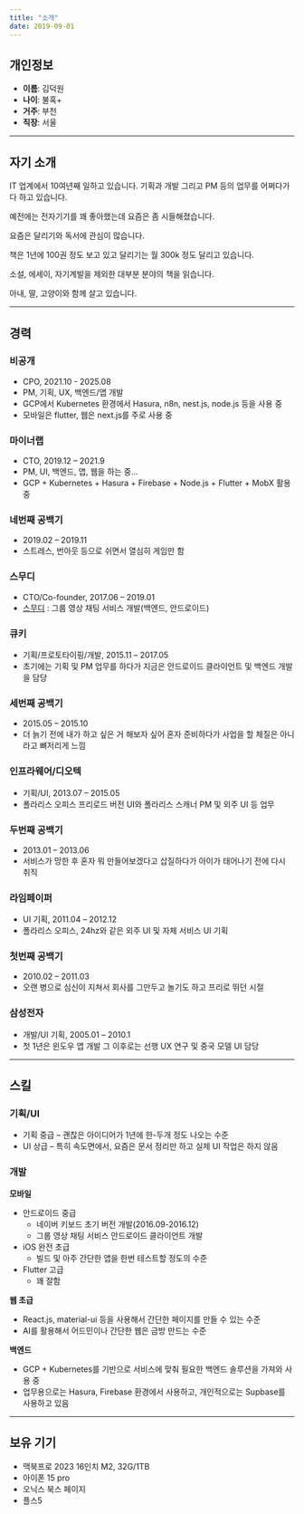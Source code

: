 ```yaml
---
title: "소개"
date: 2019-09-01
---
```


## 개인정보

- **이름**: 김덕원
- **나이**: 불혹+
- **거주**: 부천
- **직장**: 서울

---

## 자기 소개

IT 업계에서 10여년째 일하고 있습니다. 기획과 개발 그리고 PM 등의 업무를 어쩌다가 다 하고 있습니다.

예전에는 전자기기를 꽤 좋아했는데 요즘은 좀 시들해졌습니다.

요즘은 달리기와 독서에 관심이 많습니다.

책은 1년에 100권 정도 보고 있고 달리기는 월 300k 정도 달리고 있습니다.

소설, 에세이, 자기계발을 제외한 대부분 분야의 책을 읽습니다.

아내, 딸, 고양이와 함께 살고 있습니다.

---

## 경력

### 비공개
- CPO, 2021.10 - 2025.08
- PM, 기획, UX, 백엔드/앱 개발
- GCP에서 Kubernetes 환경에서 Hasura, n8n, nest.js, node.js 등을 사용 중
- 모바일은 flutter, 웹은 next.js를 주로 사용 중

### 마이너랩
- CTO, 2019.12 – 2021.9
- PM, UI, 백엔드, 앱, 웹을 하는 중...
- GCP + Kubernetes + Hasura + Firebase + Node.js + Flutter + MobX 활용 중

### 네번째 공백기
- 2019.02 – 2019.11
- 스트레스, 번아웃 등으로 쉬면서 열심히 게임만 함

### 스무디
- CTO/Co-founder, 2017.06 – 2019.01
- [스무디](https://play.google.com/store/apps/details?id=co.smoothy) : 그룹 영상 채팅 서비스 개발(백엔드, 안드로이드)

### 큐키
- 기획/프로토타이핑/개발, 2015.11 – 2017.05
- 초기에는 기획 및 PM 업무를 하다가 지금은 안드로이드 클라이언트 및 백엔드 개발을 담당

### 세번째 공백기
- 2015.05 – 2015.10
- 더 늙기 전에 내가 하고 싶은 거 해보자 싶어 혼자 준비하다가 사업을 할 체질은 아니라고 뼈저리게 느낌

### 인프라웨어/디오텍
- 기획/UI, 2013.07 – 2015.05
- 폴라리스 오피스 프리로드 버전 UI와 폴라리스 스캐너 PM 및 외주 UI 등 업무

### 두번째 공백기
- 2013.01 – 2013.06
- 서비스가 망한 후 혼자 뭐 만들어보겠다고 삽질하다가 아이가 태어나기 전에 다시 취직

### 라임페이퍼
- UI 기획, 2011.04 – 2012.12
- 폴라리스 오피스, 24hz와 같은 외주 UI 및 자체 서비스 UI 기획

### 첫번째 공백기
- 2010.02 – 2011.03
- 오랜 병으로 심신이 지쳐서 회사를 그만두고 놀기도 하고 프리로 뛰던 시절

### 삼성전자
- 개발/UI 기획, 2005.01 – 2010.1
- 첫 1년은 윈도우 앱 개발 그 이후로는 선행 UX 연구 및 중국 모델 UI 담당

---

## 스킬

### 기획/UI
- 기획 중급 – 괜찮은 아이디어가 1년에 한-두개 정도 나오는 수준
- UI 상급 – 특히 속도면에서, 요즘은 문서 정리만 하고 실제 UI 작업은 하지 않음

### 개발

**모바일**
- 안드로이드 중급
  - 네이버 키보드 초기 버전 개발(2016.09-2016.12)
  - 그룹 영상 채팅 서비스 안드로이드 클라이언트 개발
- iOS 완전 초급
  - 빌드 및 아주 간단한 앱을 한번 테스트할 정도의 수준
- Flutter 고급
  - 꽤 잘함

**웹 초급**
- React.js, material-ui 등을 사용해서 간단한 페이지를 만들 수 있는 수준
- AI를 활용해서 어드민이나 간단한 웹은 금방 만드는 수준

**백엔드**
- GCP + Kubernetes를 기반으로 서비스에 맞춰 필요한 백엔드 솔루션을 가져와 사용 중
- 업무용으로는 Hasura, Firebase 환경에서 사용하고, 개인적으로는 Supbase를 사용하고 있음

---

## 보유 기기

- 맥북프로 2023 16인치 M2, 32G/1TB
- 아이폰 15 pro
- 오닉스 북스 페이지
- 플스5
